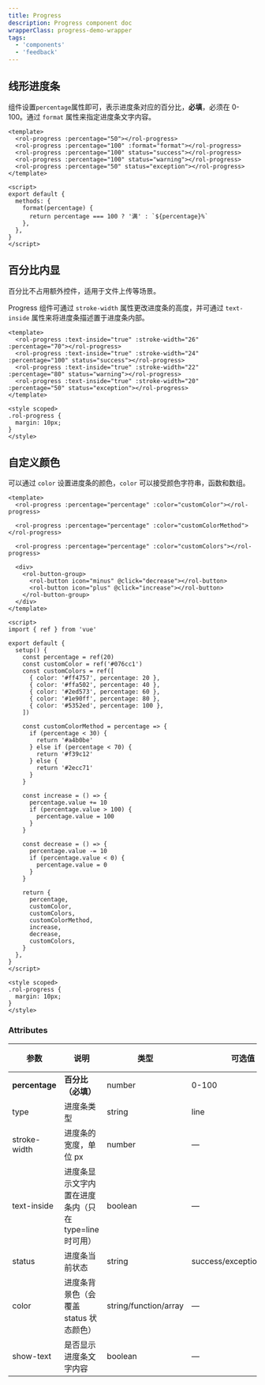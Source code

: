 ```yaml
---
title: Progress
description: Progress component doc
wrapperClass: progress-demo-wrapper
tags:
  - 'components'
  - 'feedback'
---
```


## 线形进度条

组件设置`percentage`属性即可，表示进度条对应的百分比，**必填**，必须在 0-100。通过 `format` 属性来指定进度条文字内容。

```vue demo
<template>
  <rol-progress :percentage="50"></rol-progress>
  <rol-progress :percentage="100" :format="format"></rol-progress>
  <rol-progress :percentage="100" status="success"></rol-progress>
  <rol-progress :percentage="100" status="warning"></rol-progress>
  <rol-progress :percentage="50" status="exception"></rol-progress>
</template>

<script>
export default {
  methods: {
    format(percentage) {
      return percentage === 100 ? '满' : `${percentage}%`
    },
  },
}
</script>
```

## 百分比内显

百分比不占用额外控件，适用于文件上传等场景。

Progress 组件可通过 `stroke-width` 属性更改进度条的高度，并可通过 `text-inside` 属性来将进度条描述置于进度条内部。

```vue demo
<template>
  <rol-progress :text-inside="true" :stroke-width="26" :percentage="70"></rol-progress>
  <rol-progress :text-inside="true" :stroke-width="24" :percentage="100" status="success"></rol-progress>
  <rol-progress :text-inside="true" :stroke-width="22" :percentage="80" status="warning"></rol-progress>
  <rol-progress :text-inside="true" :stroke-width="20" :percentage="50" status="exception"></rol-progress>
</template>

<style scoped>
.rol-progress {
  margin: 10px;
}
</style>
```

## 自定义颜色

可以通过 `color` 设置进度条的颜色，`color` 可以接受颜色字符串，函数和数组。

```vue demo
<template>
  <rol-progress :percentage="percentage" :color="customColor"></rol-progress>

  <rol-progress :percentage="percentage" :color="customColorMethod"></rol-progress>

  <rol-progress :percentage="percentage" :color="customColors"></rol-progress>

  <div>
    <rol-button-group>
      <rol-button icon="minus" @click="decrease"></rol-button>
      <rol-button icon="plus" @click="increase"></rol-button>
    </rol-button-group>
  </div>
</template>

<script>
import { ref } from 'vue'

export default {
  setup() {
    const percentage = ref(20)
    const customColor = ref('#076cc1')
    const customColors = ref([
      { color: '#ff4757', percentage: 20 },
      { color: '#ffa502', percentage: 40 },
      { color: '#2ed573', percentage: 60 },
      { color: '#1e90ff', percentage: 80 },
      { color: '#5352ed', percentage: 100 },
    ])

    const customColorMethod = percentage => {
      if (percentage < 30) {
        return '#a4b0be'
      } else if (percentage < 70) {
        return '#f39c12'
      } else {
        return '#2ecc71'
      }
    }

    const increase = () => {
      percentage.value += 10
      if (percentage.value > 100) {
        percentage.value = 100
      }
    }

    const decrease = () => {
      percentage.value -= 10
      if (percentage.value < 0) {
        percentage.value = 0
      }
    }

    return {
      percentage,
      customColor,
      customColors,
      customColorMethod,
      increase,
      decrease,
      customColors,
    }
  },
}
</script>

<style scoped>
.rol-progress {
  margin: 10px;
}
</style>
```

### Attributes

| 参数           | 说明                                                          | 类型                  | 可选值                    | 默认值 |
| -------------- | ------------------------------------------------------------- | --------------------- | ------------------------- | ------ |
| **percentage** | **百分比（必填）**                                            | number                | 0-100                     | 0      |
| type           | 进度条类型                                                    | string                | line                      | line   |
| stroke-width   | 进度条的宽度，单位 px                                         | number                | —                         | 6      |
| text-inside    | 进度条显示文字内置在进度条内（只在 type=line 时可用）         | boolean               | —                         | false  |
| status         | 进度条当前状态                                                | string                | success/exception/warning | —      |
| color          | 进度条背景色（会覆盖 status 状态颜色）                        | string/function/array | —                         | ''     |
| show-text      | 是否显示进度条文字内容                                        | boolean               | —                         | true   |
